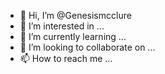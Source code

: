 - 👋 Hi, I’m @Genesismcclure
- 👀 I’m interested in ...
- 🌱 I’m currently learning ...
- 💞️ I’m looking to collaborate on ...
- 📫 How to reach me ...

<!---
Genesismcclure/Genesismcclure is a ✨ special ✨ repository because its `README.md` (this file) appears on your GitHub profile.
You can click the Preview link to take a look at your changes.
--->
